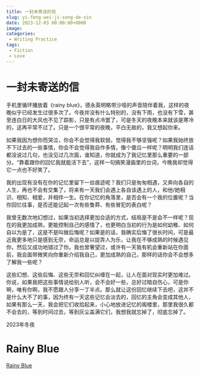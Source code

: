 ```yaml
---
title: 一封未寄送的信
slug: yi-feng-wei-ji-song-de-xin
date: 2023-12-03 00:00:00+0000
image: 
categories:
 - Writing Practice
tags:
 - Fiction
 - Love
---
```


# 一封未寄送的信
手机里循环播放着《rainy blue》，德永英明略带沙哑的声音陪伴着我，这样的夜晚似乎已经发生过很多次了。今夜并没有什么特别的，没有下雨，也没有下雪，甚至连白日的大风也不见了踪影，只是有点冷罢了，可是冬天的夜晚本来就该是寒冷的，这再平常不过了。只是一个很平常的夜晚，平白无故的，我又想起你来。

如果我因为想你而哭泣，你会不会觉得我软弱，觉得我不够坚强呢？如果我始终放不下过去的一些事情，你会不会觉得我自作多情，像个傻瓜一样呢？明明我们连话都没说过几句，也没见过几次面，谁知道，你就成为了我记忆里那么重要的一部分。“靠着跟你的回忆我就能活下去”，这样一句搞笑漫画里的台词，今晚我却觉得它一点也不好笑了。

我的出现有没有在你的记忆里留下一丝痕迹呢？我们只是匆匆相遇，又奔向各自的人生，再也不会有交集了，将来有一天我们会遇上各自该遇上的人，和他/她相识、相知、相爱，并相伴一生。在你记忆的角落里，是否会有一个我的位置呢？当你回忆往事，是否还能记起一次有些鲁莽、有些冒犯的表白呢？

我曾无数次地幻想过，如果当初选择更加合适的方式，结局是不是会不一样呢？现在的我更加成熟，更能控制自己的感情了，也更明白当初的行为是如何幼稚、如何自以为是了，这是不是叫做后悔呢？如果是的话，我确实后悔了很长时间，可是最近我更多地只是感到无奈，命运总是以捉弄人为乐，让我在不够成熟的时候遇见你，然后又成功地错过了你。我也曾奢望过，或许有一天我有机会重新站在你面前，我会面带微笑向你重新介绍我自己，更加成熟的自己，那样的话你会不会想多了解我一些呢？

这些幻想、这些后悔、这些无奈和回忆纠缠在一起，让人在面对现实时更加难过。你说，如果我把这些事情说给别人听，会不会好一些，总好过暗自伤心，可是你啊，唯有你啊，我不愿跟人分享一丁半点。那么就让这份回忆继续下去吧，这并不是什么大不了的事，因为终有一天这些记忆会淡去的，回忆的主角会变成其他人，如果有那么一天，我会把它们收拾起来，小心地放进记忆的阁楼里，那里我很久都不会去的，等到时间过去，等到灰尘盖满它们，我想我就忘掉了，彻底忘掉了。

2023年冬夜

# Rainy Blue
[Rainy Blue](https://music.163.com/#/song?textid=1065001&app_version=8.20.05&fx_wxqd_ab=c&id=574931946&fx-wechatnew=t4&shareToken=861492111701570894_59831ab6795e3e00c5380701ae6601c3&uct2=RSNdwTRZqm+hiQBb8WCtnA%3D%3D&dlt=0846)
